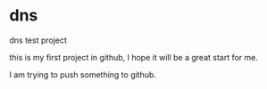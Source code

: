 dns
===

dns test project

this is my first project in github, I hope it will be a great start for me.

I am trying to push something to github.
